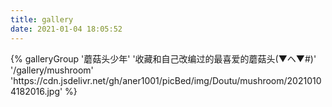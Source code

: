 ```yaml
---
title: gallery
date: 2021-01-04 18:05:52
---
```


<div class="gallery-group-main">
{% galleryGroup '蘑菇头少年' '收藏和自己改编过的最喜爱的蘑菇头(▼ヘ▼#)' '/gallery/mushroom' 'https://cdn.jsdelivr.net/gh/aner1001/picBed/img/Doutu/mushroom/20210104182016.jpg' %}

</div>
